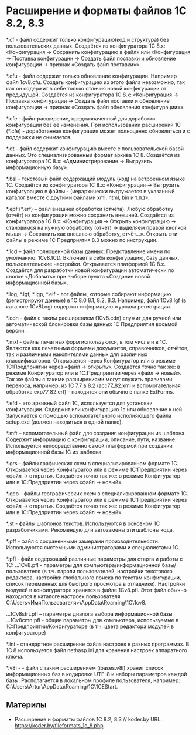 # Расширение и форматы файлов 1С 8.2, 8.3

\*.cf - файл содержит только конфигурацию(код и структура) без пользовательских данных. Создаётся из конфигуратора 1С 8.х: «Конфигурация -> Сохранить конфигурацию в файл» или «Конфигурация -> Поставка конфигурации -> Создать файл поставки и обновление конфигурации -> признак «Создать файл поставки»».
 
\*.cfu - файл содержит только обновление конфигурации. Например файл 1cv8.cfu. Создать конфигурацию из этого файла невозможно, так как он содержит в себе только отличия новой конфигурации от предыдущей. Создаётся из конфигуратора 1С 8.х: «Конфигурация -> Поставка конфигурации -> Создать файл поставки и обновление конфигурации -> признак «Создать файл обновления конфигурации»».

\*.cfe - файл-расширение, предназначенный для доработки конфигурации без её изменения. При использовании расширений 1С (\*.cfe) - доработанная конфигурация может полноценно обновляться и с поддержки не снимается.
 
\*.dt - файл содержит конфигурацию вместе с пользовательской базой данных. Это специализированный формат архива 1С 8. Создаётся из конфигуратора 1С 8.х: «Администрирование -> Выгрузить информационную базу».

\*.bsl - текстовый файл содержащий модуль (код) на встроенном языке 1С. Создаётся из конфигуратора 1С 8.х: «Конфигурация -> Выгрузить конфигурацию в файлы - (иерархически выгружается в указанный каталог вместе с другими файлами xml, html, bin и т.п.)».
 
\*.epf (\*.erf) – файл внешней обработки (отчёта). Любую обработку (отчёт) из конфигурации можно сохранить внешней.  Создаётся из конфигуратора 1С 8.х: «Конфигурация -> Открыть конфигурацию -> становимся на нужную обработку (отчёт) -> выделяем правой кнопкой мыши -> Сохранить как внешнюю обработку, отчёт…». Открыть эти файлы в режиме 1С Предприятия 8.3 можно по инструкции.

\*.1cd – файл полноценной базы данных. Представление имени по умолчанию:  1Cv8.1CD. Включает в себя конфигурацию, базу данных, пользовательские настройки. Открывается платформой 1С 8.x. Создаётся для разработки новой конфигурации автоматически по кнопке «Добавить» при выборе пункта «Создание новой информационной базы».
 
\*.log, \*.lgf, \*.lgp, \*.elf - лог файлы, которые собирают информацию (регистрируют данные) в 1С 8.0 8.1, 8.2, 8.3. Например, файл 1Cv8.lgf (в каталоге 1Cv8Log) содержит информацию журнала регистрации.

\*.cdn - файл с таким расширением (1Cv8.cdn) служит для ручной или автоматической блокировки базы данных 1С Предприятия восьмой версии.

\*.mxl - файлы печатных форм используются, в том числе и в 1С. Являются как печатными формами документов, справочников, отчётов, так и различными накопителями данных для различных классификаторов.  Открывается через Конфигуратор или в режиме 1С:Предприятии через «файл -> открыть». Создаётся точно так же: в режиме Конфигуратор или в 1С:Предприятии через «файл -> новый». Так же файлы с такими расширениями могут служить правилами переноса, например, из 1С 7.7 в 8.2 (acc77_82.xml и вспомогательная обработка exp77_82.ert) - находятся они обычно в папке ExtForms.
 
\*.efd - это архивный файл 1С, используется для установки конфигурации. Содержит или конфигурацию 1с или обновление к ней. Запускается с помощью вспомогательного исполняющего файла setup.exe (должен находиться в одной папке).
 
\*.mft – вспомогательный файл для создания конфигурации из шаблона. Содержит информацию о конфигурации, описание, пути, название. Используется непосредственно самой платформой при создании информационной базы 1С из шаблона.
 
\*.grs - файлы графических схем в специализированном формате 1С. Открывается через Конфигуратор или в режиме 1С:Предприятии через «файл -> открыть». Создаётся точно так же: в режиме Конфигуратор или в 1С:Предприятии через «файл -> новый».
 
\*.geo - файлы географических схем в специализированном формате 1С. Открывается через Конфигуратор или в режиме 1С:Предприятии через «файл -> открыть». Создаётся точно так же: в режиме Конфигуратор или в 1С:Предприятии через «файл -> новый».
 
\*.st - файлы шаблонов текстов. Используются в основном 1С разработчиками. Рекомендую для автозамены эти шаблоны кода.

\*.pff - файл с сохраненными замерами производительности. Используются системными администраторами и специалистами 1С.

\*.pfl - файл содержащий различные параметры для старта и работы с 1С:
...1Cv8.pfl - параметры для компьютера/информационной базы/пользователя (в т.ч. пароли пользователей, настройки текстового редактора, настройки глобального поиска по текстам конфигурации, список переменных для быстрого просмотра в отладчике). Настройки модулей в конфигураторе хранятся в файле 1Cv8.pfl. Этот файл обычно находится в каталоге настроек пользователя C:\Users\<ИмяПользователя>\AppData\Roaming\1C\1cv8.

...1Cv8strt.pfl – параметры диалога выбора информационной базы
...1Cv8cmn.pfl - общие параметры для компьютера, используемые в 1С:Предприятии/Конфигураторе (в т.ч. цвета редактора модулей в конфигураторе)

\*.ini - стандартное расширение файла настроек в разных программах. В 1С 8 используется файл nethasp.ini для хранения настроек аппаратного ключа.

\*.v8i - - файл с таким расширением (ibases.v8i) хранит список информационных баз в кодировке UTF-8 и наборы параметров каждой базы. Располагается в локальном профиле пользователя, например: C:\Users\Artur\AppData\Roaming\1C\1CEStart.

## Материлы
- Расширение и форматы файлов 1С 8.2, 8.3 // koder.by URL: https://koder.by/fileformats_1c_8.php